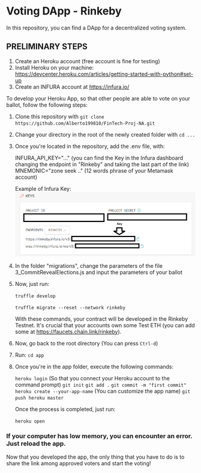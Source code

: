 # Voting DApp - Rinkeby

In this repository, you can find a DApp for a decentralized voting system.

## PRELIMINARY STEPS

1) Create an Heroku account (free account is fine for testing)
2) Install Heroku on your machine: https://devcenter.heroku.com/articles/getting-started-with-python#set-up
3) Create an INFURA account at https://infura.io/

To develop your Heroku App, so that other people are able to vote on your ballot, follow the following steps:

1) Clone this repository with `git clone https://github.com/Alberto199810/FinTech-Proj-NA.git`
2) Change your directory in the root of the newly created folder with `cd ...`
3) Once you're located in the repository, add the .env file, with:

   INFURA_API_KEY="..." (you can find the Key in the Infura dashboard changing the endpoint in "Rinkeby" and taking the last part of the link)
   MNEMONIC="zone seek .." (12 words phrase of your Metamask account)
   
   Example of Infura Key:
   ![Alt text](/Immagine.png?raw=true "Optional Title")

4) In the folder "migrations", change the parameters of the file 3_CommitRevealElections.js and input the parameters of your ballot
5) Now, just run:

   `truffle develop`
   
   `truffle migrate --reset --network rinkeby`

   With these commands, your contract will be developed in the Rinkeby Testnet. It's crucial that your accounts own some Test ETH (you can add some at https://faucets.chain.link/rinkeby).
   
6) Now, go back to the root directory (You can press `Ctrl-d`)
7) Run: `cd app`
8) Once you're in the app folder, execute the following commands:

   `heroku login` (So that you connect your Heroku account to the command prompt)
   `git init`
   `git add .`
   `git commit -m "first commit"`
   `heroku create --your-app-name` (You can customize the app name)
   `git push heroku master`
   
   Once the process is completed, just run:
   
   `heroku open`
   
### If your computer has low memory, you can encounter an error. Just reload the app.

Now that you developed the app, the only thing that you have to do is to share the link among approved voters and start the voting!   
